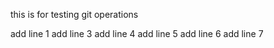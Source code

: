 this is for testing git operations

add line 1
add line 3
add line 4
add line 5
add line 6
add line 7
